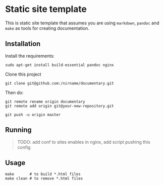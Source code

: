 # Static site template

This is static site template that assumes you are using `markdown`,
`pandoc` and `make` as tools for creating documentation.

## Installation

Install the requirements:

    sudo apt-get install build-essential pandoc nginx

Clone this project

    git clone git@github.com:/nirname/documentary.git

Then do:

    git remote rename origin documentary
    git remote add origin git@your-new-repository.git

    git push -u origin master

## Running

>  TODO:
>  add conf to sites enables in nginx,
>  add script pushing this config

## Usage

    make       # to build *.html files
    make clean # to remove *.html files